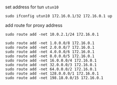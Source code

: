 #

set address for tun `utun10`

```shell
sudo ifconfig utun10 172.16.0.1/32 172.16.0.1 up
```

add route for proxy address

```shell
sudo route add -net 10.0.2.1/24 172.16.0.1

sudo route add -net 1.0.0.0/8 172.16.0.1
sudo route add -net 2.0.0.0/7 172.16.0.1
sudo route add -net 4.0.0.0/6 172.16.0.1
sudo route add -net 8.0.0.0/5 172.16.0.1
sudo route add -net 16.0.0.0/4 172.16.0.1
sudo route add -net 32.0.0.0/3 172.16.0.1
sudo route add -net 64.0.0.0/2 172.16.0.1
sudo route add -net 128.0.0.0/1 172.16.0.1
sudo route add -net 198.18.0.0/15 172.16.0.1
```
